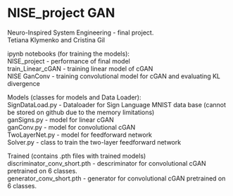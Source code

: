# NISE_project GAN
Neuro-Inspired System Engineering - final project. <br />
Tetiana Klymenko and Cristina Gil <br />

ipynb notebooks (for training the models): <br />
NISE_project - performance of final model <br />
train_Linear_cGAN - training linear model of cGAN <br />
NISE GanConv - training convolutional model for cGAN and evaluating KL divergence <br />

Models (classes for models and Data Loader): <br />
SignDataLoad.py - Dataloader for Sign Language MNIST data base (cannot be stored on github due to the memory limitations) <br />
ganSigns.py - model for linear cGAN <br />
ganConv.py - model for convolutional cGAN <br />
TwoLayerNet.py - model for feedforward network <br />
Solver.py - class to train the two-layer feedforward network <br />

Trained (contains .pth files with trained models) <br />
discriminator_conv_short.pth - descriminator for convolutional cGAN pretrained on 6 classes. <br />
generator_conv_short.pth - generator for convolutional cGAN pretrained on 6 classes. <br />




